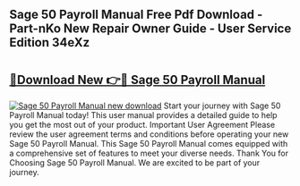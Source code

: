 ## Sage 50 Payroll Manual Free Pdf Download - Part-nKo New Repair Owner Guide - User Service Edition 34eXz

# <h2><a href="http://cf1070.oget.top/?id=Sage+50+Payroll+Manual">🔗Download New 👉🔴 Sage 50 Payroll Manual</a></h2>

[![Sage 50 Payroll Manual new download](https://i.imgur.com/5g1atiW.png)](http://cf1070.oget.top/?id=Sage+50+Payroll+Manual)
Start your journey with Sage 50 Payroll Manual today! This user manual provides a detailed guide to help you get the most out of your product. Important User Agreement Please review the user agreement terms and conditions before operating your new Sage 50 Payroll Manual. This Sage 50 Payroll Manual comes equipped with a comprehensive set of features to meet your diverse needs. Thank You for Choosing Sage 50 Payroll Manual. We are excited to be part of your journey.
